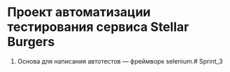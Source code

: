 # Проект автоматизации тестирования сервиса Stellar Burgers
1. Основа для написания автотестов — фреймворк selenium.#   S p r i n t _ 3  
 